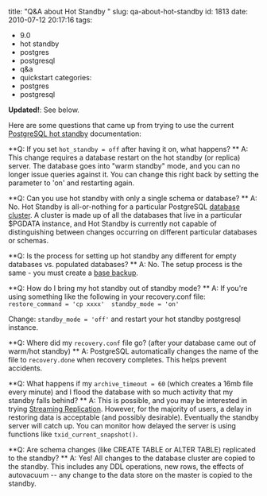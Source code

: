 title: "Q&A about Hot Standby "
slug: qa-about-hot-standby
id: 1813
date: 2010-07-12 20:17:16
tags: 
- 9.0
- hot standby
- postgres
- postgresql
- q&amp;a
- quickstart
categories: 
- postgres
- postgresql

**Updated!**: See below.

Here are some questions that came up from trying to use the current [PostgreSQL hot standby](http://www.postgresql.org/docs/9.0/static/hot-standby.html) documentation: 

**Q: If you set `hot_standby = off` after having it on, what happens? 
**
A: This change requires a database restart on the hot standby (or replica) server. The database goes into "warm standby" mode, and you can no longer issue queries against it. You can change this right back by setting the parameter to 'on' and restarting again.

**Q: Can you use hot standby with only a single schema or database?
**
A: No. Hot Standby is all-or-nothing for a particular PostgreSQL [database cluster](http://www.postgresql.org/docs/9.0/static/creating-cluster.html). A cluster is made up of all the databases that live in a particular $PGDATA instance, and Hot Standby is currently not capable of distinguishing between changes occurring on different particular databases or schemas.

**Q: Is the process for setting up hot standby any different for empty databases vs. populated databases?
**
A: No. The setup process is the same - you must create a [base backup](http://www.postgresql.org/docs/9.0/static/continuous-archiving.html#BACKUP-BASE-BACKUP).

**Q: How do I bring my hot standby out of standby mode? 
**
A: If you're using something like the following in your recovery.conf file: 
`
restore_command = 'cp xxxx' 
standby_mode = 'on'
`

Change: `standby_mode = 'off'` and restart your hot standby postgresql instance.

**Q: Where did my `recovery.conf` file go? (after your database came out of warm/hot standby)
**
A: PostgreSQL automatically changes the name of the file to `recovery.done` when recovery completes. This helps prevent accidents.

**Q: What happens if my `archive_timeout = 60` (which creates a 16mb file every minute) and I flood the database with so much activity that my standby falls behind?
**
A: This is possible, and you may be interested in trying [Streaming Replication](http://www.postgresql.org/docs/9.0/static/warm-standby.html#STREAMING-REPLICATION). However, for the majority of users, a delay in restoring data is acceptable (and possibly desirable). Eventually the standby server will catch up.  You can monitor how delayed the server is using functions like   `txid_current_snapshot()`.

**Q: Are schema changes (like CREATE TABLE or ALTER TABLE) replicated to the standby?
**
A: Yes! All changes to the database cluster are copied to the standby. This includes any DDL operations, new rows, the effects of autovacuum -- any change to the data store on the master is copied to the standby.
